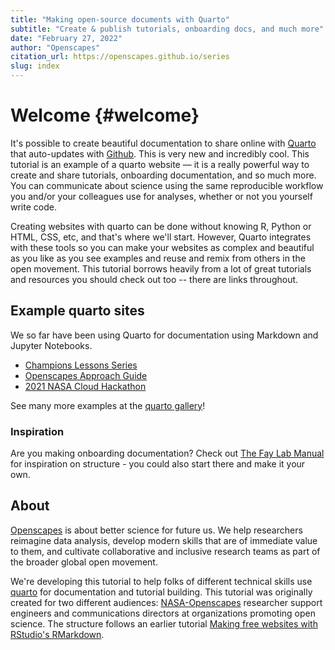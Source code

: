 ```yaml
---
title: "Making open-source documents with Quarto"
subtitle: "Create & publish tutorials, onboarding docs, and much more" 
date: "February 27, 2022"
author: "Openscapes"
citation_url: https://openscapes.github.io/series
slug: index
---
```



# Welcome {#welcome}

It's possible to create beautiful documentation to share online with [Quarto](https://quarto.org) that auto-updates with [Github](http://github.com). This is very new and incredibly cool. This tutorial is an example of a quarto website — it is a really powerful way to create and share tutorials, onboarding documentation, and so much more. You can communicate about science  using the same reproducible workflow you and/or your colleagues use for analyses, whether or not you yourself write code. 

Creating websites with quarto can be done without knowing R, Python or HTML, CSS, etc, and that's where we'll start. However, Quarto integrates with these tools so you can make your websites as complex and beautiful as you like as you see examples and reuse and remix from others in the open movement. This tutorial borrows heavily from a lot of great tutorials and resources you should check out too -- there are links throughout. 

## Example quarto sites

We so far have been using Quarto for documentation using Markdown and Jupyter Notebooks.

- [Champions Lessons Series](https://openscapes.github.io/series)
- [Openscapes Approach Guide](https://openscapes.github.io/approach-guide/)  
- [2021 NASA Cloud Hackathon](https://nasa-openscapes.github.io/2021-Cloud-Hackathon/)

See many more examples at the [quarto gallery](https://quarto.org/docs/gallery/)!

### Inspiration

Are you making onboarding documentation? Check out [The Fay Lab Manual](https://thefaylab.github.io/lab-manual/) for inspiration on structure - you could also start there and make it your own. 

## About

[Openscapes](https://openscapes.org) is about better science for future us. We help researchers reimagine data analysis, develop modern skills that are of immediate value to them, and cultivate collaborative and inclusive research teams as part of the broader global open movement.

We're developing this tutorial to help folks of different technical skills use [quarto](https://quarto.org) for documentation and tutorial building. This tutorial was originally created for two different audiences: [NASA-Openscapes](https://nasa-openscapes.github.io) researcher support engineers and communications directors at organizations promoting open science. The structure follows an earlier tutorial [Making free websites with RStudio's RMarkdown](https://jules32.github.io/rmarkdown-website-tutorial/index.html).
